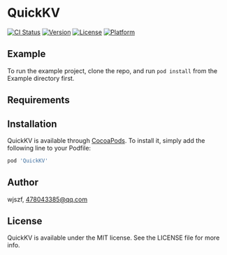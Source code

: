 # QuickKV

[![CI Status](https://img.shields.io/travis/wjszf/QuickKV.svg?style=flat)](https://travis-ci.org/wjszf/QuickKV)
[![Version](https://img.shields.io/cocoapods/v/QuickKV.svg?style=flat)](https://cocoapods.org/pods/QuickKV)
[![License](https://img.shields.io/cocoapods/l/QuickKV.svg?style=flat)](https://cocoapods.org/pods/QuickKV)
[![Platform](https://img.shields.io/cocoapods/p/QuickKV.svg?style=flat)](https://cocoapods.org/pods/QuickKV)

## Example

To run the example project, clone the repo, and run `pod install` from the Example directory first.

## Requirements

## Installation

QuickKV is available through [CocoaPods](https://cocoapods.org). To install
it, simply add the following line to your Podfile:

```ruby
pod 'QuickKV'
```

## Author

wjszf, 478043385@qq.com

## License

QuickKV is available under the MIT license. See the LICENSE file for more info.
